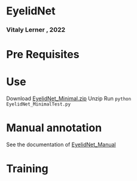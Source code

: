 # EyelidNet
 
### Vitaly Lerner , 2022


# Pre Requisites

# Use
Download [EyelidNet_Minimal.zip](EyelidNet_Minimal.zip) 
Unzip
Run `python EyelidNet_MinimalTest.py`


# Manual annotation 
See the documentation of [EyelidNet_Manual](Documentation/EyelidNet_Manual.md)

# Training




